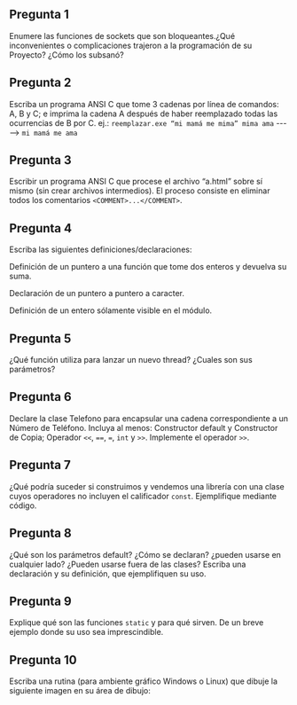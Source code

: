 ## Pregunta 1

Enumere las funciones de sockets que son bloqueantes.¿Qué inconvenientes o complicaciones trajeron a la programación de su Proyecto? ¿Cómo los subsanó?

## Pregunta 2
Escriba un programa ANSI C que tome 3 cadenas por línea de comandos: A, B y C; e imprima la cadena A después de haber reemplazado todas las ocurrencias de B por C. ej.: ``reemplazar.exe “mi mamá me mima” mima ama`` -----> ``mi mamá me ama``

## Pregunta 3
Escribir un programa ANSI C que procese el archivo “a.html” sobre sí mismo (sin crear archivos intermedios). El proceso consiste en eliminar todos los comentarios ``<COMMENT>...</COMMENT>``.

## Pregunta 4
Escriba las siguientes definiciones/declaraciones:

Definición de un puntero a una función que tome dos enteros y devuelva su suma.

Declaración de un puntero a puntero a caracter.

Definición de un entero sólamente visible en el módulo.

## Pregunta 5
¿Qué función utiliza para lanzar un nuevo thread? ¿Cuales son sus parámetros?

## Pregunta 6
Declare la clase Telefono para encapsular una cadena correspondiente a un Número de Teléfono. Incluya al menos: Constructor default y Constructor de Copia; Operador ``<<``, ``==``, ``=``, ``int`` y ``>>``. Implemente el operador ``>>``.

## Pregunta 7
¿Qué podría suceder si construimos y vendemos una librería con una clase cuyos operadores no incluyen el calificador ``const``. Ejemplifique mediante código.

## Pregunta 8
¿Qué son los parámetros default? ¿Cómo se declaran? ¿pueden usarse en cualquier lado? ¿Pueden usarse fuera de las clases? Escriba una declaración y su definición, que ejemplifiquen su uso.

## Pregunta 9
Explique qué son las funciones ``static`` y para qué sirven. De un breve ejemplo donde su uso sea imprescindible.

## Pregunta 10
Escriba una rutina (para ambiente gráfico Windows o Linux) que dibuje la siguiente imagen en su área de dibujo:

